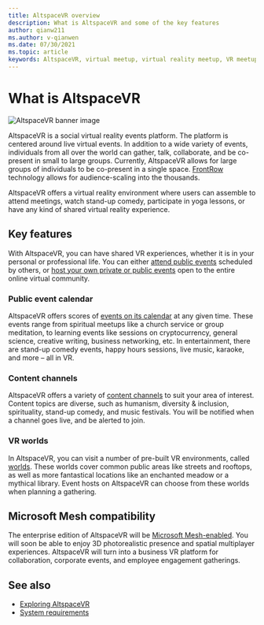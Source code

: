 ```yaml
---
title: AltspaceVR overview
description: What is AltspaceVR and some of the key features
author: qianw211    
ms.author: v-qianwen
ms.date: 07/30/2021
ms.topic: article
keywords: AltspaceVR, virtual meetup, virtual reality meetup, VR meetup, virtual reality platforms, VR platform, immersive virtual events, immersive VR events, virtual reality events, VR events, VR world-building, immersive VR experience, social VR, social VR platform, VR event hosting, social virtual reality, virtual reality event hosting
---
```


# What is AltspaceVR

![AltspaceVR banner image](images/altspace-vr-banner.png)

AltspaceVR is a social virtual reality events platform.  The platform is centered around live virtual events. In addition to a wide variety of events, individuals from all over the world can gather, talk, collaborate, and be co-present in small to large groups. Currently, AltspaceVR allows for large groups of individuals to be co-present in a single space.  [FrontRow](faqs/scaling-audiences.md) technology allows for audience-scaling into the thousands.

AltspaceVR offers a virtual reality environment where users can assemble to attend meetings, watch stand-up comedy, participate in yoga lessons, or have any kind of shared virtual reality experience. 

## Key features

With AltspaceVR, you can have shared VR experiences, whether it is in your personal or professional life. You can either [attend public events](community/exploring-title-screen.md#destinations) scheduled by others, or [host your own private or public events](tutorials/creating-an-event.md) open to the entire online virtual community.

### Public event calendar

AltspaceVR offers scores of [events on its calendar](https://account.altvr.com/events/main) at any given time. These events range from spiritual meetups like a church service or group meditation, to learning events like sessions on cryptocurrency, general science, creative writing, business networking, etc. In entertainment, there are stand-up comedy events, happy hours sessions, live music, karaoke, and more – all in VR.

### Content channels

AltspaceVR offers a variety of [content channels](https://account.altvr.com/channels/popular) to suit your area of interest. Content topics are diverse, such as humanism, diversity & inclusion, spirituality, stand-up comedy, and music festivals.  You will be notified when a channel goes live, and be alerted to join.

### VR worlds

In AltspaceVR, you can visit a number of pre-built VR environments, called [worlds](community/exploring-title-screen.md#other-functions). These worlds cover common public areas like streets and rooftops, as well as more fantastical locations like an enchanted meadow or a mythical library. Event hosts on AltspaceVR can choose from these worlds when planning a gathering.

## Microsoft Mesh compatibility

The enterprise edition of AltspaceVR will be [Microsoft Mesh-enabled](/mesh/). You will soon be able to enjoy 3D photorealistic presence and spatial multiplayer experiences. AltspaceVR will turn into a business VR platform for collaboration, corporate events, and employee engagement gatherings.

## See also

* [Exploring AltspaceVR](journey.md)
* [System requirements](getting-started/system-requirements)

